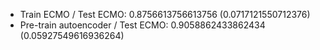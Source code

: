 - Train ECMO / Test ECMO: 0.8756613756613756 (0.0717121550712376)
- Pre-train autoencoder / Test ECMO: 0.9058862433862434 (0.05927549616936264)
